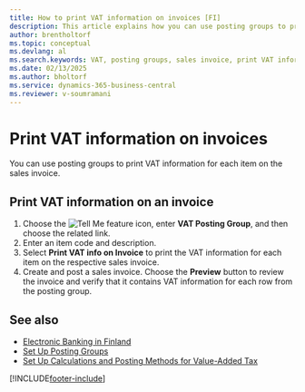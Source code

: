```yaml
---
title: How to print VAT information on invoices [FI]
description: This article explains how you can use posting groups to print VAT information for each item on the sales invoice.
author: brentholtorf
ms.topic: conceptual
ms.devlang: al
ms.search.keywords: VAT, posting groups, sales invoice, print VAT information
ms.date: 02/13/2025
ms.author: bholtorf
ms.service: dynamics-365-business-central
ms.reviewer: v-soumramani
---
```


# Print VAT information on invoices

You can use posting groups to print VAT information for each item on the sales invoice.  

## Print VAT information on an invoice  

1. Choose the ![Tell Me feature](../../media/ui-search/search_small.png "Tell me what you want to do") icon, enter **VAT Posting Group**, and then choose the related link.  
1. Enter an item code and description.  
1. Select **Print VAT info on Invoice** to print the VAT information for each item on the respective sales invoice.  
1. Create and post a sales invoice. Choose the **Preview** button to review the invoice and verify that it contains VAT information for each row from the posting group.  

## See also

- [Electronic Banking in Finland](electronic-banking-in-finland.md)  
- [Set Up Posting Groups](../../finance-posting-groups.md)  
- [Set Up Calculations and Posting Methods for Value-Added Tax](../../finance-setup-vat.md)  

[!INCLUDE[footer-include](../../includes/footer-banner.md)]
